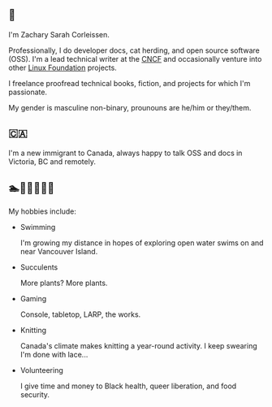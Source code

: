 ## :wave:

I'm Zachary Sarah Corleissen.

Professionally, I do developer docs, cat herding, and open source software (OSS). I'm a lead technical writer at the [CNCF] and occasionally venture into other [Linux Foundation] projects. 

I freelance proofread technical books, fiction, and projects for which I'm passionate.

My gender is masculine non-binary, prounouns are he/him or they/them.

[CNCF]: https://cncf.io "CNCF"
[Linux Foundation]: https://linuxfoundation.org "Linux Foundation"

## 🇨🇦

I'm a new immigrant to Canada, always happy to talk OSS and docs in Victoria, BC and remotely.

## 🏊🌵🧙🏻🧶🙋

My hobbies include:

- Swimming

    I'm growing my distance in hopes of exploring open water swims on and near Vancouver Island.

- Succulents

    More plants? More plants.

- Gaming

    Console, tabletop, LARP, the works.
    
- Knitting

    Canada's climate makes knitting a year-round activity. I keep swearing I'm done with lace...
    
- Volunteering

    I give time and money to Black health, queer liberation, and food security.

<!--
**zacharysarah/zacharysarah** is a ✨ _special_ ✨ repository because its `README.md` (this file) appears on your GitHub profile.

Here are some ideas to get you started:

- 🔭 I’m currently working on ...
- 🌱 I’m currently learning ...
- 👯 I’m looking to collaborate on ...
- 🤔 I’m looking for help with ...
- 💬 Ask me about ...
- 📫 How to reach me: ...
- 😄 Pronouns: ...
- ⚡ Fun fact: ...
-->
